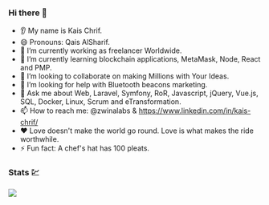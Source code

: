 ### Hi there 👋
- 👂 My name is Kais Chrif.
- 😄 Pronouns: Qais AlSharif.
- 🔭 I’m currently working as freelancer Worldwide.
- 🌱 I’m currently learning blockchain applications, MetaMask, Node, React and PMP.
- 👯 I’m looking to collaborate on making Millions with Your Ideas.
- 🤔 I’m looking for help with Bluetooth beacons marketing.
- 💬 Ask me about Web, Laravel, Symfony, RoR, Javascript, jQuery, Vue.js, SQL, Docker, Linux, Scrum and eTransformation.
- 📫 How to reach me: @zwinalabs & https://www.linkedin.com/in/kais-chrif/
- ❤️ Love doesn't make the world go round. Love is what makes the ride worthwhile.
- ⚡ Fun fact: A chef's hat has 100 pleats.

### Stats :chart:

<img src="https://github-readme-stats.vercel.app/api?username=zwinalabs&show_icons=true"/>

<!--
**zwinalabs/zwinalabs** is a ✨ _special_ ✨ repository because its `README.md` (this file) appears on your GitHub profile.

### Hi there 👋:
- 👂 My name is Kais Chrif
- 😄 Pronouns: Qais AlSharif
- 🔭 I’m currently working on ...
- 🌱 I’m currently learning blockchain applications, MetaMask, Node, React and PMP.
- 👯 I’m looking to collaborate on making Millions with Your Ideas
- 🤔 I’m looking for help with ...
- 💬 Ask me about Web, Laravel, Symfony, RoR, Javascript, jQuery, Vue.js, SQL, Docker, Linux, Scrum and eTransformation 
- 📫 How to reach me: #zwinalabs & 
- ⚡ Fun fact: ...
-->
